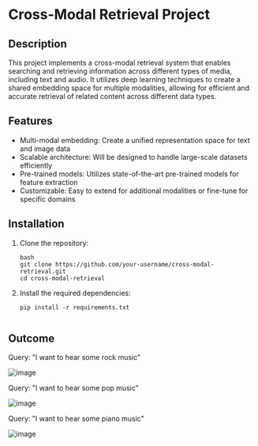 # Cross-Modal Retrieval Project

## Description
This project implements a cross-modal retrieval system that enables searching and retrieving information across different types of media, including text and audio. It utilizes deep learning techniques to create a shared embedding space for multiple modalities, allowing for efficient and accurate retrieval of related content across different data types.

## Features
- Multi-modal embedding: Create a unified representation space for text and image data
- Scalable architecture: Will be designed to handle large-scale datasets efficiently
- Pre-trained models: Utilizes state-of-the-art pre-trained models for feature extraction
- Customizable: Easy to extend for additional modalities or fine-tune for specific domains

## Installation
1. Clone the repository:
   ```
   bash
   git clone https://github.com/your-username/cross-modal-retrieval.git
   cd cross-modal-retrieval
   ```
2. Install the required dependencies:
   ```
   pip install -r requirements.txt


## Outcome

Query: "I want to hear some rock music"

![image](./images/rockmusic.png)

Query: "I want to hear some pop music"

![image](./images/popmusic.png)

Query: "I want to hear some piano music"

![image](./images/pianomusic.png)


